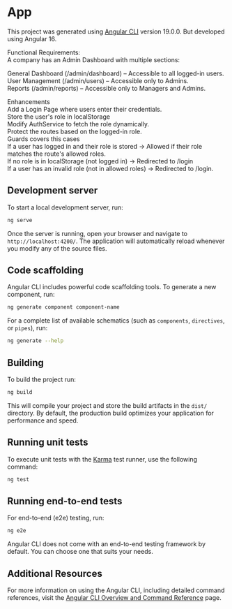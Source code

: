 # App

This project was generated using [Angular CLI](https://github.com/angular/angular-cli) version 19.0.0. But developed using Angular 16.

Functional Requirements:<br>
A company has an Admin Dashboard with multiple sections:<br>

General Dashboard (/admin/dashboard) – Accessible to all logged-in users.<br>
User Management (/admin/users) – Accessible only to Admins.<br>
Reports (/admin/reports) – Accessible only to Managers and Admins.<br>

Enhancements<br>
Add a Login Page where users enter their credentials.<br>
Store the user's role in localStorage<br>
Modify AuthService to fetch the role dynamically.<br>
Protect the routes based on the logged-in role.<br>
Guards covers this cases<br>
If a user has logged in and their role is stored → Allowed if their role matches the route's allowed roles.<br>
If no role is in localStorage (not logged in) → Redirected to /login<br>
If a user has an invalid role (not in allowed roles) → Redirected to /login.<br>

## Development server

To start a local development server, run:

```bash
ng serve
```

Once the server is running, open your browser and navigate to `http://localhost:4200/`. The application will automatically reload whenever you modify any of the source files.

## Code scaffolding

Angular CLI includes powerful code scaffolding tools. To generate a new component, run:

```bash
ng generate component component-name
```

For a complete list of available schematics (such as `components`, `directives`, or `pipes`), run:

```bash
ng generate --help
```

## Building

To build the project run:

```bash
ng build
```

This will compile your project and store the build artifacts in the `dist/` directory. By default, the production build optimizes your application for performance and speed.

## Running unit tests

To execute unit tests with the [Karma](https://karma-runner.github.io) test runner, use the following command:

```bash
ng test
```

## Running end-to-end tests

For end-to-end (e2e) testing, run:

```bash
ng e2e
```

Angular CLI does not come with an end-to-end testing framework by default. You can choose one that suits your needs.

## Additional Resources

For more information on using the Angular CLI, including detailed command references, visit the [Angular CLI Overview and Command Reference](https://angular.dev/tools/cli) page.
